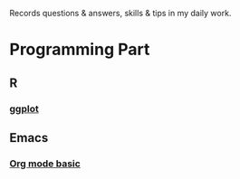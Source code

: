 Records questions & answers, skills & tips in my daily work.


# Programming Part


## R


### [ggplot](Notebooks/RNotebook/ggplot.md)


## Emacs


### [Org mode basic](Notebooks/emacsNotebook/org-basic.md)
